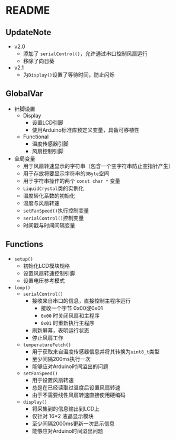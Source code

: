 # README

## UpdateNote

* v2.0
  * 添加了 `serialControl()`，允许通过串口控制风扇运行
  * 移除了向日葵
* v2.1
  * 为`Display()`设置了等待时间，防止闪烁

## GlobalVar

* 针脚设置
  * Display
    * 设置LCD引脚
    * 使用Arduino标准库预定义变量，具备可移植性
  * Functional
    * 温度传感器引脚
    * 风扇控制引脚
* 全局变量
  * 用于风扇转速显示的字符串（包含一个空字符串防止空指针产生）
  * 用于存放将要显示字符串的`3Byte`空间
  * 用于字符串操作的两个 `const char *` 变量
  * `LiquidCrystal`类的实例化
  * 温度转化系数的初始化
  * 温度与风扇转速
  * `setFanSpeed()`执行控制变量
  * `serialControl()`控制变量
  * 时间戳与时间间隔变量

## Functions

* `setup()`
  * 初始化LCD模块规格
  * 设置风扇转速控制引脚
  * 设置电压参考模式
* `loop()`
  * `serialControl()`
    * 接收来自串口的信息，直接控制主程序运行
      * 接收一个字节 0x00或0x01
      * `0x00` 时关闭风扇和主程序
      * `0x01` 时重新执行主程序
    * 刷新屏幕，表明运行状态
    * 停止风扇工作
  * `temperatureFetch()`
    * 用于获取来自温度传感器信息并将其转换为`uint8_t`类型
    * 至少间隔200ms执行一次
    * 能够应对Arduino时间溢出的问题
  * `setFanSpeed()`
    * 用于设置风扇转速
    * 总是在已经读取过温度后设置风扇转速
    * 由于不需要线性风扇转速直接使用硬编码
  * `display()`
    * 将采集到的信息输出到LCD上
    * 仅针对 16*2 液晶显示模块
    * 至少间隔2000ms更新一次显示信息
    * 能够应对Arduino时间溢出问题
